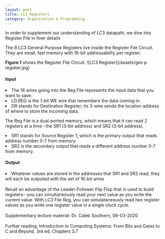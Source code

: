```yaml
---
layout: post
title: LC3 Registers
category: Organization & Programming
---
```


In order to supplement our understanding of LC3 datapath, we dive into Register File in finer details

The 8 LC3 General Purpose Registers live inside the Register File Circuit. They are small, fast memory with 16-bit addressability per register.

<b>Figure 1</b> shows the Register File Circuit.
![LC3 Register](/assets/gen p register.jpg)

<h4>Input</h4>

<li>The 16 wires going into the Reg File represents the input data that you want to save.</li>

<li>LD.REG is the 1-bit WE wire that remembers the data coming in.</li>

<li>DR stands for Destination Register; its 3-wire sends the location address of where to store the incoming data.</li>

The Reg File is a dual-ported memory, which means that it can read 2 registers at a time--the SR1 (3-bit address) and SR2 (3-bit address).

<li>SR1 stands for Source Register 1, which is the primary output that reads address number 0-7 from memory.</li>
<li>SR2 is the secondary output that reads a different address number 0-7 from memory.</li>

<h4>Output</h4>
<li>Whatever values are stored in the addresses that SR1 and SR2 read, they will each be outputed with the set of 16-bit wires</li>
<br>
Recall an advantage of the Leader-Follower Flip Flop that is used to build registers--you can simultaneously read your next value as you write the current value. With LC3 File Reg, you can simulataneously read <em>two</em> register values as you write one register value in a single clock cycle.

<footer>
<br>
Supplementary lecture material: Dr. Caleb Southern, 06-03-2020
<br><br>
Further reading: Introduction to Computing Systems: From Bits and Gates to C and Beyond, 3rd ed, Chapters 3.7
</footer>

